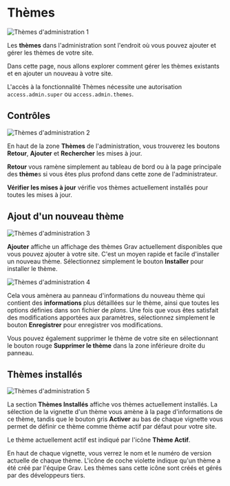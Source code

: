 <h1 class="rem">Thèmes</h1>

![Thèmes d'administration 1](https://learn.getgrav.org/user/pages/05.admin-panel/05.themes/themes.png)

Les **thèmes** dans l'administration sont l'endroit où vous pouvez ajouter et gérer les thèmes de votre site.

Dans cette page, nous allons explorer comment gérer les thèmes existants et en ajouter un nouveau à votre site.

<div class="notice info">
L'accès à la fonctionnalité Thèmes nécessite une autorisation <code>access.admin.super</code> ou <code>access.admin.themes</code>.
</div/>

<h2 id="Contrôles">Contrôles
<a href="#Contrôles" class="toc-anchor after"></a></h2>

![Thèmes d'administration 2](https://learn.getgrav.org/user/pages/05.admin-panel/05.themes/themes1.png)

En haut de la zone **Thèmes** de l'administration, vous trouverez les boutons <i class="fa fa-reply"> </i> **Retour**, <i class="fa fa-plus"> </i> **Ajouter** et <i class="fa fa-refresh"> </i> **Rechercher** les mises à jour.

<i class="fa fa-reply"> </i> **Retour** vous ramène simplement au tableau de bord ou à la page principale des **thème**s si vous êtes plus profond dans cette zone de l'administrateur.

<i class="fa fa-refresh"> </i> **Vérifier les mises à jour** vérifie vos thèmes actuellement installés pour toutes les mises à jour.

<h2 id="Ajout d'un nouveau thème">Ajout d'un nouveau thème
<a href="#Ajout d'un nouveau thème" class="toc-anchor after"></a></h2>

![Thèmes d'administration 3](https://learn.getgrav.org/user/pages/05.admin-panel/05.themes/themes2.png)

 <i class="fa fa-plus"> </i> **Ajouter** affiche un affichage des thèmes Grav actuellement disponibles que vous pouvez ajouter à votre site. C'est un moyen rapide et facile d'installer un nouveau thème. Sélectionnez simplement le bouton  <i class="fa fa-plus"> </i> **Installer** pour installer le thème.

![Thèmes d'administration 4](https://learn.getgrav.org/user/pages/05.admin-panel/05.themes/themes3.png)

Cela vous amènera au panneau d'informations du nouveau thème qui contient des **informations** plus détaillées sur le thème, ainsi que toutes les options définies dans son fichier de *plans*. Une fois que vous êtes satisfait des modifications apportées aux paramètres, sélectionnez simplement le bouton <i class="fa fa-check"> </i> **Enregistrer** pour enregistrer vos modifications.

Vous pouvez également supprimer le thème de votre site en sélectionnant le bouton rouge <i class="fa fa-warning"> </i> **Supprimer le thème** dans la zone inférieure droite du panneau.

<h2 id="Thèmes installés">Thèmes installés
<a href="#Thèmes installés" class="toc-anchor after"></a></h2>

![Thèmes d'administration 5](https://learn.getgrav.org/user/pages/05.admin-panel/05.themes/themes4.png)

La section **Thèmes Installés** affiche vos thèmes actuellement installés. La sélection de la vignette d'un thème vous amène à la page d'informations de ce thème, tandis que le bouton gris **Activer** au bas de chaque vignette vous permet de définir ce thème comme thème actif par défaut pour votre site.

Le thème actuellement actif est indiqué par l'icône <i class="fa fa-star"> </i> **Thème Actif**.

En haut de chaque vignette, vous verrez le nom et le numéro de version actuelle de chaque thème. L'icône de coche violette <i class="fa fa-check-circle"> </i> indique qu'un thème a été créé par l'équipe Grav. Les thèmes sans cette icône sont créés et gérés par des développeurs tiers.

